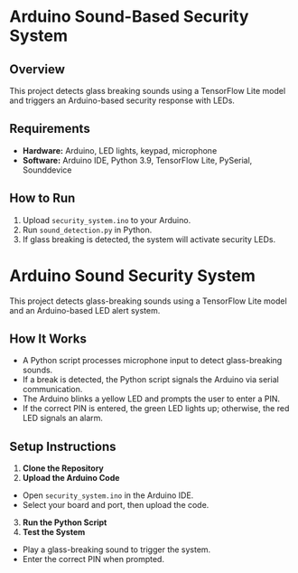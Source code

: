 # Arduino Sound-Based Security System  

## Overview  
This project detects glass breaking sounds using a TensorFlow Lite model and triggers an Arduino-based security response with LEDs.  

## Requirements  
- **Hardware:** Arduino, LED lights, keypad, microphone  
- **Software:** Arduino IDE, Python 3.9, TensorFlow Lite, PySerial, Sounddevice  

## How to Run  
1. Upload `security_system.ino` to your Arduino.  
2. Run `sound_detection.py` in Python.  
3. If glass breaking is detected, the system will activate security LEDs.  

# Arduino Sound Security System

This project detects glass-breaking sounds using a TensorFlow Lite model and an Arduino-based LED alert system.

## How It Works
- A Python script processes microphone input to detect glass-breaking sounds.
- If a break is detected, the Python script signals the Arduino via serial communication.
- The Arduino blinks a yellow LED and prompts the user to enter a PIN.
- If the correct PIN is entered, the green LED lights up; otherwise, the red LED signals an alarm.

## Setup Instructions
1. **Clone the Repository**
2. **Upload the Arduino Code**
- Open `security_system.ino` in the Arduino IDE.
- Select your board and port, then upload the code.

3. **Run the Python Script**
4. **Test the System**
- Play a glass-breaking sound to trigger the system.
- Enter the correct PIN when prompted.


